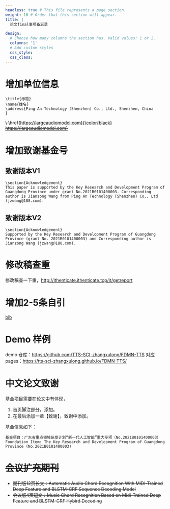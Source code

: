 ```yaml
---
headless: true # This file represents a page section.
weight: 10 # Order that this section will appear.
title: |
  论文final事项备忘录

design:
  # Choose how many columns the section has. Valid values: 1 or 2.
  columns: '1'
  # Add custom styles
  css_style:
  css_class:
---
```


# 增加单位信息

```
\title{标题}
\name{姓名}
\address{Ping An Technology (Shenzhen) Co., Ltd., Shenzhen, China
}
```


~~\\ \href{https://largeaudiomodel.com}{\color{black} https://largeaudiomodel.com}~~


# 增加致谢基金号

## 致谢版本V1
```
\section{Acknowledgement}
This paper is supported by the Key Research and Development Program of Guangdong Province under grant No.2021B0101400003. Corresponding author is Jianzong Wang from Ping An Technology (Shenzhen) Co., Ltd (jzwang@188.com).
```

## 致谢版本V2
```
\section{Acknowledgement}
Supported by the Key Research and Development Program of Guangdong Province (grant No. 2021B0101400003) and Corresponding author is Jianzong Wang (jzwang@188.com).
```
# 修改稿查重

修改稿查一下重，http://ithenticate.ithenticate.top/it/getreport

# 增加2-5条自引

[bib](https://largeaudiomodel.com/static/0-citation-self.bib)
# Demo 样例

demo 仓库：https://github.com/TTS-SCI-zhangxulong/FDMN-TTS 
对应pages：https://tts-sci-zhangxulong.github.io/FDMN-TTS/

# 中文论文致谢

基金项目需要在论文中有体现，
1. 首页脚注部分，添加。
2. 在最后添加一章【致谢】，致谢中添加。

基金信息如下：
```
基金项目：广东省重点领域研发计划“新一代人工智能”重大专项（No.2021B0101400003）
Foundation Item: The Key Research and Development Program of Guangdong Province (No.2021B0101400003)
```

# ~~会议扩充期刊~~

* ~~期刊版12页长文：Automatic Audio Chord Recognition With MIDI-Trained Deep Feature and BLSTM-CRF Sequence Decoding Model~~
* ~~会议版4页短文：Music Chord Recognition Based on Midi-Trained Deep Feature and BLSTM-CRF Hybird Decoding~~


